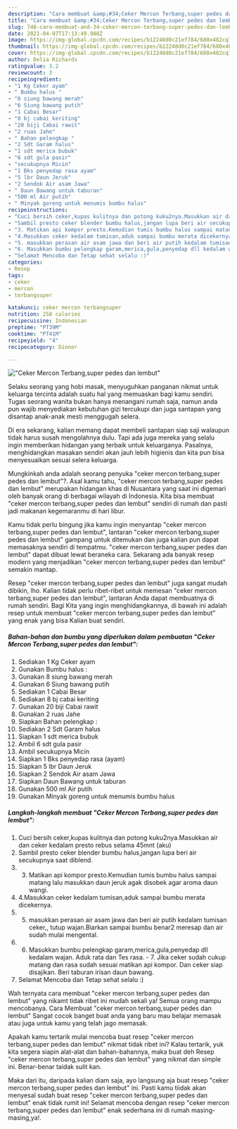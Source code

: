 ```yaml
---
description: "Cara membuat &amp;#34;Ceker Mercon Terbang,super pedes dan lembut&amp;#34; yang nikmat dan Mudah Dibuat"
title: "Cara membuat &amp;#34;Ceker Mercon Terbang,super pedes dan lembut&amp;#34; yang nikmat dan Mudah Dibuat"
slug: 748-cara-membuat-and-34-ceker-mercon-terbang-super-pedes-dan-lembut-and-34-yang-nikmat-dan-mudah-dibuat
date: 2021-04-07T17:13:49.908Z
image: https://img-global.cpcdn.com/recipes/b12248d0c21ef784/680x482cq70/ceker-mercon-terbangsuper-pedes-dan-lembut-foto-resep-utama.jpg
thumbnail: https://img-global.cpcdn.com/recipes/b12248d0c21ef784/680x482cq70/ceker-mercon-terbangsuper-pedes-dan-lembut-foto-resep-utama.jpg
cover: https://img-global.cpcdn.com/recipes/b12248d0c21ef784/680x482cq70/ceker-mercon-terbangsuper-pedes-dan-lembut-foto-resep-utama.jpg
author: Delia Richards
ratingvalue: 3.2
reviewcount: 3
recipeingredient:
- "1 Kg Ceker ayam"
- " Bumbu halus "
- "8 siung bawang merah"
- "6 Siung bawang putih"
- "1 Cabai Besar"
- "8 bj cabai keriting"
- "20 biji Cabai rawit"
- "2 ruas Jahe"
- " Bahan pelengkap "
- "2 Sdt Garam halus"
- "1 sdt merica bubuk"
- "6 sdt gula pasir"
- "secukupnya Micin"
- "1 Bks penyedap rasa ayam"
- "5 lbr Daun Jeruk"
- "2 Sendok Air asam Jawa"
- " Daun Bawang untuk taburan"
- "500 ml Air putih"
- " Minyak goreng untuk menumis bumbu halus"
recipeinstructions:
- "Cuci bersih ceker,kupas kulitnya dan potong kuku2nya.Masukkan air dan ceker kedalam presto rebus selama 45mnt (aku)"
- "Sambil presto ceker blender bumbu halus,jangan lupa beri air secukupnya saat diblend."
- "3. Matikan api kompor presto.Kemudian tumis bumbu halus sampai matang lalu masukkan daun jeruk agak disobek agar aroma daun wangi."
- "4.Masukkan ceker kedalam tumisan,aduk sampai bumbu merata dicekernya."
- "5. masukkan perasan air asam jawa dan beri air putih kedalam tumisan ceker,, tutup wajan.Biarkan sampai bumbu benar2 meresap dan air sudah mulai mengental."
- "6. Masukkan bumbu pelengkap garam,merica,gula,penyedap dll kedalam wajan. Aduk rata dan Tes rasa. 7. Jika ceker sudah cukup matang dan rasa sudah sesuai matikan api kompor. Dan ceker siap disajikan. Beri taburan irisan daun bawang."
- "Selamat Mencoba dan Tetap sehat selalu :)"
categories:
- Resep
tags:
- ceker
- mercon
- terbangsuper

katakunci: ceker mercon terbangsuper 
nutrition: 258 calories
recipecuisine: Indonesian
preptime: "PT39M"
cooktime: "PT41M"
recipeyield: "4"
recipecategory: Dinner

---
```



![&#34;Ceker Mercon Terbang,super pedes dan lembut&#34;](https://img-global.cpcdn.com/recipes/b12248d0c21ef784/680x482cq70/ceker-mercon-terbangsuper-pedes-dan-lembut-foto-resep-utama.jpg)

Selaku seorang yang hobi masak, menyuguhkan panganan nikmat untuk keluarga tercinta adalah suatu hal yang memuaskan bagi kamu sendiri. Tugas seorang  wanita bukan hanya menangani rumah saja, namun anda pun wajib menyediakan kebutuhan gizi tercukupi dan juga santapan yang disantap anak-anak mesti menggugah selera.

Di era  sekarang, kalian memang dapat membeli santapan siap saji walaupun tidak harus susah mengolahnya dulu. Tapi ada juga mereka yang selalu ingin memberikan hidangan yang terbaik untuk keluarganya. Pasalnya, menghidangkan masakan sendiri akan jauh lebih higienis dan kita pun bisa menyesuaikan sesuai selera keluarga. 



Mungkinkah anda adalah seorang penyuka &#34;ceker mercon terbang,super pedes dan lembut&#34;?. Asal kamu tahu, &#34;ceker mercon terbang,super pedes dan lembut&#34; merupakan hidangan khas di Nusantara yang saat ini digemari oleh banyak orang di berbagai wilayah di Indonesia. Kita bisa membuat &#34;ceker mercon terbang,super pedes dan lembut&#34; sendiri di rumah dan pasti jadi makanan kegemaranmu di hari libur.

Kamu tidak perlu bingung jika kamu ingin menyantap &#34;ceker mercon terbang,super pedes dan lembut&#34;, lantaran &#34;ceker mercon terbang,super pedes dan lembut&#34; gampang untuk ditemukan dan juga kalian pun dapat memasaknya sendiri di tempatmu. &#34;ceker mercon terbang,super pedes dan lembut&#34; dapat dibuat lewat beraneka cara. Sekarang ada banyak resep modern yang menjadikan &#34;ceker mercon terbang,super pedes dan lembut&#34; semakin mantap.

Resep &#34;ceker mercon terbang,super pedes dan lembut&#34; juga sangat mudah dibikin, lho. Kalian tidak perlu ribet-ribet untuk memesan &#34;ceker mercon terbang,super pedes dan lembut&#34;, lantaran Anda dapat membuatnya di rumah sendiri. Bagi Kita yang ingin menghidangkannya, di bawah ini adalah resep untuk membuat &#34;ceker mercon terbang,super pedes dan lembut&#34; yang enak yang bisa Kalian buat sendiri.

<!--inarticleads1-->

##### Bahan-bahan dan bumbu yang diperlukan dalam pembuatan &#34;Ceker Mercon Terbang,super pedes dan lembut&#34;:

1. Sediakan 1 Kg Ceker ayam
1. Gunakan  Bumbu halus :
1. Gunakan 8 siung bawang merah
1. Gunakan 6 Siung bawang putih
1. Sediakan 1 Cabai Besar
1. Sediakan 8 bj cabai keriting
1. Gunakan 20 biji Cabai rawit
1. Gunakan 2 ruas Jahe
1. Siapkan  Bahan pelengkap :
1. Sediakan 2 Sdt Garam halus
1. Siapkan 1 sdt merica bubuk
1. Ambil 6 sdt gula pasir
1. Ambil secukupnya Micin
1. Siapkan 1 Bks penyedap rasa (ayam)
1. Siapkan 5 lbr Daun Jeruk
1. Siapkan 2 Sendok Air asam Jawa
1. Siapkan  Daun Bawang untuk taburan
1. Gunakan 500 ml Air putih
1. Gunakan  Minyak goreng untuk menumis bumbu halus




<!--inarticleads2-->

##### Langkah-langkah membuat &#34;Ceker Mercon Terbang,super pedes dan lembut&#34;:

1. Cuci bersih ceker,kupas kulitnya dan potong kuku2nya.Masukkan air dan ceker kedalam presto rebus selama 45mnt (aku)
1. Sambil presto ceker blender bumbu halus,jangan lupa beri air secukupnya saat diblend.
1. 3. Matikan api kompor presto.Kemudian tumis bumbu halus sampai matang lalu masukkan daun jeruk agak disobek agar aroma daun wangi.
1. 4.Masukkan ceker kedalam tumisan,aduk sampai bumbu merata dicekernya.
1. 5. masukkan perasan air asam jawa dan beri air putih kedalam tumisan ceker,, tutup wajan.Biarkan sampai bumbu benar2 meresap dan air sudah mulai mengental.
1. 6. Masukkan bumbu pelengkap garam,merica,gula,penyedap dll kedalam wajan. Aduk rata dan Tes rasa. - 7. Jika ceker sudah cukup matang dan rasa sudah sesuai matikan api kompor. Dan ceker siap disajikan. Beri taburan irisan daun bawang.
1. Selamat Mencoba dan Tetap sehat selalu :)




Wah ternyata cara membuat &#34;ceker mercon terbang,super pedes dan lembut&#34; yang nikamt tidak ribet ini mudah sekali ya! Semua orang mampu mencobanya. Cara Membuat &#34;ceker mercon terbang,super pedes dan lembut&#34; Sangat cocok banget buat anda yang baru mau belajar memasak atau juga untuk kamu yang telah jago memasak.

Apakah kamu tertarik mulai mencoba buat resep &#34;ceker mercon terbang,super pedes dan lembut&#34; nikmat tidak ribet ini? Kalau tertarik, yuk kita segera siapin alat-alat dan bahan-bahannya, maka buat deh Resep &#34;ceker mercon terbang,super pedes dan lembut&#34; yang nikmat dan simple ini. Benar-benar taidak sulit kan. 

Maka dari itu, daripada kalian diam saja, ayo langsung aja buat resep &#34;ceker mercon terbang,super pedes dan lembut&#34; ini. Pasti kamu tiidak akan menyesal sudah buat resep &#34;ceker mercon terbang,super pedes dan lembut&#34; enak tidak rumit ini! Selamat mencoba dengan resep &#34;ceker mercon terbang,super pedes dan lembut&#34; enak sederhana ini di rumah masing-masing,ya!.

